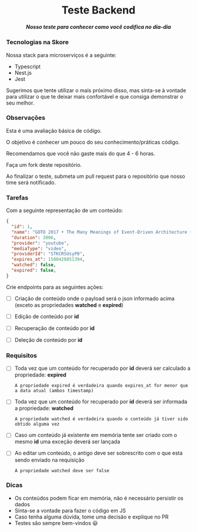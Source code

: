 <h1 align="center">Teste Backend</h1>
<h5 align="center">Nosso teste para conhecer como você codifica no dia-dia</h5>

### Tecnologias na Skore

Nossa stack para microserviços é a seguinte:

- Typescript
- Nest.js
- Jest

Sugerimos que tente utilizar o mais próximo disso, mas sinta-se à vontade para utilizar o que te deixar mais confortável
e que consiga demonstrar o seu melhor.

### Observações

Esta é uma avaliação básica de código.

O objetivo é conhecer um pouco do seu conhecimento/práticas código.

Recomendamos que você não gaste mais do que 4 - 6 horas.

Faça um fork deste repositório.

Ao finalizar o teste, submeta um pull request para o repositório que nosso time será notificado.

### Tarefas

Com a seguinte representação de um conteúdo:

```json
{
  "id": 1,
  "name": "GOTO 2017 • The Many Meanings of Event-Driven Architecture • Martin Fowler",
  "duration": 3006,
  "provider": "youtube",
  "mediaType": "video",
  "providerId": "STKCRSUsyP0",
  "expires_at": 1580428851394,
  "watched": false,
  "expired": false,
}
```

Crie endpoints para as seguintes ações:

- [ ] Criação de conteúdo onde o payload será o json informado acima (exceto as propriedades **watched** e **expired**)

- [ ] Edição de conteúdo por **id**

- [ ] Recuperação de conteúdo por **id**

- [ ] Deleção de conteúdo por **id**

### Requisitos

- [ ] Toda vez que um conteúdo for recuperado por **id** deverá ser calculado a propriedade: **expired**

      A propriedade expired é verdadeira quando expires_at for menor que a data atual (ambos timestamp)

- [ ] Toda vez que um conteúdo for recuperado por **id** deverá ser informada a propriedade: **watched**

      A propriedade watched é verdadeira quando o conteúdo já tiver sido obtido alguma vez

- [ ] Caso um conteúdo já existente em memória tente ser criado com o mesmo **id** uma exceção deverá ser lançada

- [ ] Ao editar um conteúdo, o antigo deve ser sobrescrito com o que esta sendo enviado na requisição

      A propriedade watched deve ser false

### Dicas

- Os conteúdos podem ficar em memória, não é necessário persistir os dados
- Sinta-se a vontade para fazer o código em JS
- Caso tenha alguma dúvida, tome uma decisão e explique no PR
- Testes são sempre bem-vindos :smiley:
